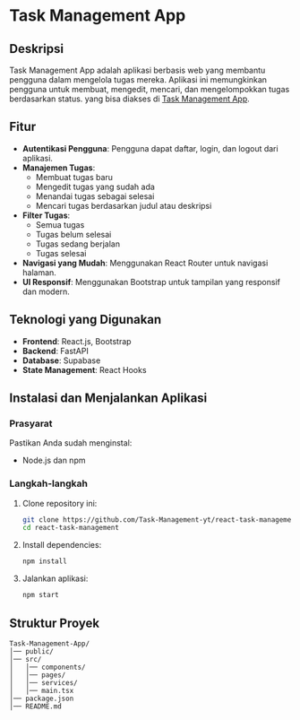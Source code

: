 # Task Management App

## Deskripsi

Task Management App adalah aplikasi berbasis web yang membantu pengguna dalam mengelola tugas mereka. Aplikasi ini memungkinkan pengguna untuk membuat, mengedit, mencari, dan mengelompokkan tugas berdasarkan status. yang bisa diakses di [Task Management App](https://task.tribber.live/home).

## Fitur

- **Autentikasi Pengguna**: Pengguna dapat daftar, login, dan logout dari aplikasi.
- **Manajemen Tugas**:
  - Membuat tugas baru
  - Mengedit tugas yang sudah ada
  - Menandai tugas sebagai selesai
  - Mencari tugas berdasarkan judul atau deskripsi
- **Filter Tugas**:
  - Semua tugas
  - Tugas belum selesai
  - Tugas sedang berjalan
  - Tugas selesai
- **Navigasi yang Mudah**: Menggunakan React Router untuk navigasi halaman.
- **UI Responsif**: Menggunakan Bootstrap untuk tampilan yang responsif dan modern.

## Teknologi yang Digunakan

- **Frontend**: React.js, Bootstrap
- **Backend**: FastAPI
- **Database**: Supabase
- **State Management**: React Hooks

## Instalasi dan Menjalankan Aplikasi

### Prasyarat

Pastikan Anda sudah menginstal:

- Node.js dan npm

### Langkah-langkah

1. Clone repository ini:
   ```bash
   git clone https://github.com/Task-Management-yt/react-task-management.git
   cd react-task-management
   ```
2. Install dependencies:
   ```bash
   npm install
   ```
3. Jalankan aplikasi:
   ```bash
   npm start
   ```

## Struktur Proyek

```
Task-Management-App/
│── public/
│── src/
│   │── components/
│   │── pages/
│   │── services/
│   │── main.tsx
│── package.json
│── README.md
```
